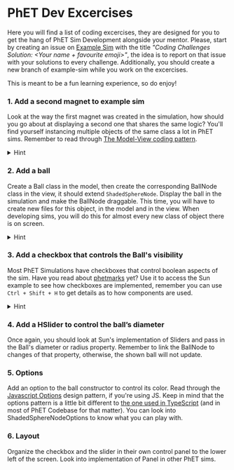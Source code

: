 # PhET Dev Excercises

Here you will find a list of coding excercises, they are designed for you to get the hang of PhET Sim Development alongside your mentor. Please, start by creating an issue on [Example Sim](https://github.com/phetsims/example-sim) with the title *"Coding Challenges Solution: \<Your name + favourite emoji\>"*, the idea is to report on that issue with your solutions to every challenge. Additionally, you should create a new branch of example-sim while you work on the excercises.

This is meant to be a fun learning experience, so do enjoy!

### 1. Add a second magnet to example sim
Look at the way the first magnet was created in the simulation, how should you go about at displaying a second one that shares the same logic? You'll find yourself instancing multiple objects of the same class a lot in PhET sims. Remember to read through [The Model-View coding pattern](https://github.com/phetsims/phet-info/blob/master/doc/phet-software-design-patterns.md#model-view-controller-mvc).

<details><summary>Hint</summary>Look into `MagnetsScreenView.js` to see how the magnet is added to the screen, there'll be a model field for the magnet, so you'll have to work your way around that in `MagnetsModel.js`...</details>

### 2. Add a ball
Create a Ball class in the model, then create the corresponding BallNode class in the view, it should extend `ShadedSphereNode`. Display the ball in the simulation and make the BallNode draggable. This time, you will have to create new files for this object, in the model and in the view. When developing sims, you will do this for almost every new class of object there is on screen.

<details><summary>Hint</summary>You can make the contents of `Ball.js` (The model) very similar to `BarMagnet.js`. As for the Node, read through the constructor documentation of `ShadedSphereNode.js` to know what to add to the `super()` call.</details>

### 3. Add a checkbox that controls the Ball's visibility
Most PhET Simulations have checkboxes that control boolean aspects of the sim. Have you read about [phetmarks](https://github.com/phetsims/phet-info/blob/master/doc/new-dev-onboarding.md#phetmarks) yet? Use it to access the Sun example to see how checkboxes are implemented, remember you can use `Ctrl + Shift + H` to get details as to how components are used.

<details><summary>Hint</summary>Look into MagnetsControlPanel in example Sim, that's where you have to add the Checkbox. Also, checkboxes get a Property as their first parameter, so you should probably give it the visibilityProperty of Ball.</details>

### 4. Add a HSlider to control the ball’s diameter
Once again, you should look at Sun's implementation of Sliders and pass in the Ball's diameter or radius property. Remember to link the BallNode to changes of that property, otherwise, the shown ball will not update.


### 5. Options
Add an option to the ball constructor to control its color. Read through the [Javascript Options](https://github.com/phetsims/phet-info/blob/master/doc/phet-software-design-patterns.md#options-and-config-javascript) design pattern, if you're using JS. Keep in mind that the options pattern is a little bit different to [the one used in TypeScript](https://github.com/phetsims/phet-info/blob/master/doc/phet-software-design-patterns.md#options-typescript) (and in most of PhET Codebase for that matter). You can look into ShadedSphereNodeOptions to know what you can play with. 

### 6. Layout
Organize the checkbox and the slider in their own control panel to the lower left of the screen. Look into implementation of Panel in other PhET sims.
